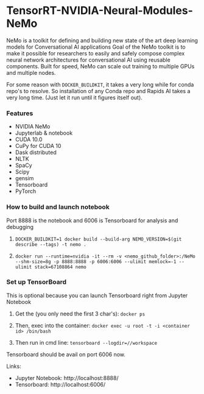 # TensorRT-NVIDIA-Neural-Modules-NeMo
NeMo is a toolkit for defining and building new state of the art deep learning models for Conversational AI applications  Goal of the NeMo toolkit is to make it possible for researchers to easily and safely compose complex neural network architectures for conversational AI using reusable components. Built for speed, NeMo can scale out training to multiple GPUs and multiple nodes.

For some reason with `DOCKER_BUILDKIT`, it takes a very long while for conda repo's to resolve. So installation of any Conda repo and Rapids AI takes a very long time. (Just let it run until it figures itself out). 

### Features

- NVIDIA NeMo
- Jupyterlab & notebook
- CUDA 10.0
- CuPy for CUDA 10
- Dask distributed
- NLTK
- SpaCy
- Scipy
- gensim
- Tensorboard
- PyTorch


### How to build and launch notebook
Port 8888 is the notebook and 6006 is Tensorboard for analysis and debugging

1. ``` DOCKER_BUILDKIT=1 docker build --build-arg NEMO_VERSION=$(git describe --tags) -t nemo . ```

2. ``` docker run --runtime=nvidia -it --rm -v <nemo_github_folder>:/NeMo --shm-size=8g -p 8888:8888 -p 6006:6006 --ulimit memlock=-1 --ulimit stack=67108864 nemo ```

### Set up TensorBoard

This is optional because you can launch Tensorboard right from Jupyter Notebook

1. Get the <container id> (you only need the first 3 char's): ``` docker ps ```

2. Then, exec into the container: ``` docker exec -u root -t -i <container id> /bin/bash ```

3. Then run in cmd line: ``` tensorboard --logdir=//workspace ```

Tensorboard should be avail on port 6006 now.

Links:
  - Jupyter Notebook: http://localhost:8888/
  - Tensorboard: http://localhost:6006/
  
